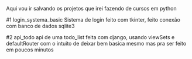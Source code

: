 Aqui vou ir salvando os projetos que irei fazendo de cursos em python

#1 login_systema_basic
    Sistema de login feito com tkinter, feito conexão com banco de dados sqlite3

#2 api_todo
    api de uma todo_list feita com django, usando viewSets e defaultRouter com o intuito de deixar bem basica mesmo mas pra ser feito em poucos minutos